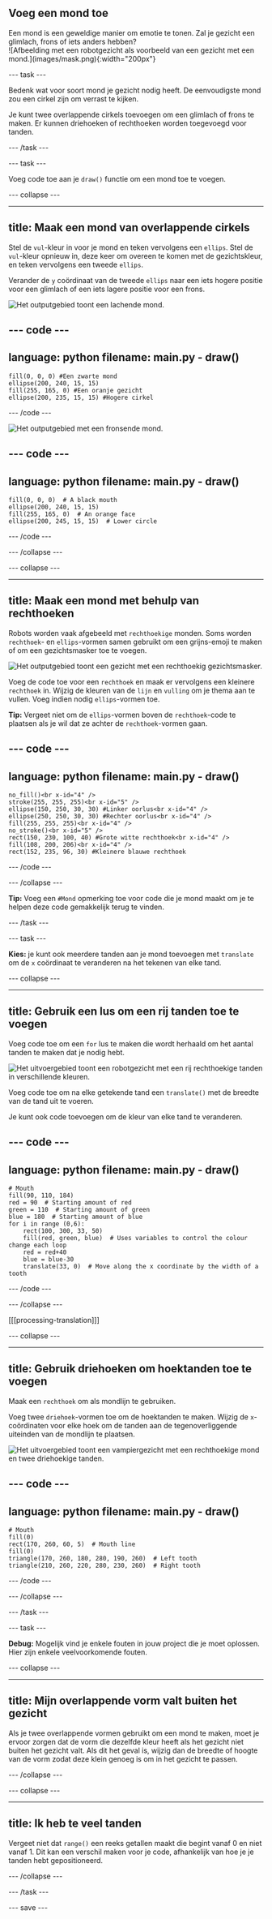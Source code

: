## Voeg een mond toe

<div style="display: flex; flex-wrap: wrap">
<div style="flex-basis: 200px; flex-grow: 1; margin-right: 15px;">
Een mond is een geweldige manier om emotie te tonen. Zal je gezicht een glimlach, frons of iets anders hebben? 
</div>
<div>
![Afbeelding met een robotgezicht als voorbeeld van een gezicht met een mond.](images/mask.png){:width="200px"}
</div>
</div>

--- task ---

Bedenk wat voor soort mond je gezicht nodig heeft. De eenvoudigste mond zou een cirkel zijn om verrast te kijken.

Je kunt twee overlappende cirkels toevoegen om een glimlach of frons te maken. Er kunnen driehoeken of rechthoeken worden toegevoegd voor tanden.

--- /task ---

--- task ---

Voeg code toe aan je `draw()` functie om een mond toe te voegen.

--- collapse ---

---
title: Maak een mond van overlappende cirkels
---

Stel de `vul`-kleur in voor je mond en teken vervolgens een `ellips`. Stel de `vul`-kleur opnieuw in, deze keer om overeen te komen met de gezichtskleur, en teken vervolgens een tweede `ellips`.

Verander de `y` coördinaat van de tweede `ellips` naar een iets hogere positie voor een glimlach of een iets lagere positie voor een frons.

![Het outputgebied toont een lachende mond.](images/smile.png)

--- code ---
---
language: python
filename: main.py - draw()
---

    fill(0, 0, 0) #Een zwarte mond
    ellipse(200, 240, 15, 15)
    fill(255, 165, 0) #Een oranje gezicht
    ellipse(200, 235, 15, 15) #Hogere cirkel

--- /code ---

![Het outputgebied met een fronsende mond.](images/frown.png)

--- code ---
---
language: python
filename: main.py - draw()
---

    fill(0, 0, 0)  # A black mouth
    ellipse(200, 240, 15, 15)
    fill(255, 165, 0)  # An orange face
    ellipse(200, 245, 15, 15)  # Lower circle

--- /code ---

--- /collapse ---

--- collapse ---

---
title: Maak een mond met behulp van rechthoeken
---

Robots worden vaak afgebeeld met `rechthoekige` monden. Soms worden `rechthoek`- en `ellips`-vormen samen gebruikt om een grijns-emoji te maken of om een gezichtsmasker toe te voegen.

![Het outputgebied toont een gezicht met een rechthoekig gezichtsmasker.](images/rectangle-mask.png)

Voeg de code toe voor een `rechthoek` en maak er vervolgens een kleinere `rechthoek` in. Wijzig de kleuren van de `lijn` en `vulling` om je thema aan te vullen. Voeg indien nodig `ellips`-vormen toe.

**Tip:** Vergeet niet om de `ellips`-vormen boven de `rechthoek`-code te plaatsen als je wil dat ze achter de `rechthoek`-vormen gaan.

--- code ---
---
language: python
filename: main.py - draw()
---

    no_fill()<br x-id="4" />
    stroke(255, 255, 255)<br x-id="5" />
    ellipse(150, 250, 30, 30) #Linker oorlus<br x-id="4" />
    ellipse(250, 250, 30, 30) #Rechter oorlus<br x-id="4" />
    fill(255, 255, 255)<br x-id="4" />
    no_stroke()<br x-id="5" />
    rect(150, 230, 100, 40) #Grote witte rechthoek<br x-id="4" />
    fill(108, 200, 206)<br x-id="4" />
    rect(152, 235, 96, 30) #Kleinere blauwe rechthoek

--- /code ---

--- /collapse ---

**Tip:** Voeg een `#Mond` opmerking toe voor code die je mond maakt om je te helpen deze code gemakkelijk terug te vinden.

--- /task ---

--- task ---

**Kies:** je kunt ook meerdere tanden aan je mond toevoegen met `translate` om de `x` coördinaat te veranderen na het tekenen van elke tand.

--- collapse ---

---
title: Gebruik een lus om een rij tanden toe te voegen
---

Voeg code toe om een `for` lus te maken die wordt herhaald om het aantal tanden te maken dat je nodig hebt.

![Het uitvoergebied toont een robotgezicht met een rij rechthoekige tanden in verschillende kleuren.](images/robot-teeth.png)

Voeg code toe om na elke getekende tand een `translate()` met de breedte van de tand uit te voeren.

Je kunt ook code toevoegen om de kleur van elke tand te veranderen.

--- code ---
---
language: python
filename: main.py - draw()
---

    # Mouth
    fill(90, 110, 184)
    red = 90  # Starting amount of red
    green = 110  # Starting amount of green
    blue = 180  # Starting amount of blue
    for i in range (0,6):
        rect(100, 300, 33, 50)
        fill(red, green, blue)  # Uses variables to control the colour change each loop
        red = red+40
        blue = blue-30
        translate(33, 0)  # Move along the x coordinate by the width of a tooth


--- /code ---

--- /collapse ---

[[[processing-translation]]]

--- collapse ---

---
title: Gebruik driehoeken om hoektanden toe te voegen
---

Maak een `rechthoek` om als mondlijn te gebruiken.

Voeg twee `driehoek`-vormen toe om de hoektanden te maken. Wijzig de `x`-coördinaten voor elke hoek om de tanden aan de tegenoverliggende uiteinden van de mondlijn te plaatsen.

![Het uitvoergebied toont een vampiergezicht met een rechthoekige mond en twee driehoekige tanden.](images/vampire.png)

--- code ---
---
language: python
filename: main.py - draw()
---

    # Mouth
    fill(0)
    rect(170, 260, 60, 5)  # Mouth line
    fill(0)
    triangle(170, 260, 180, 280, 190, 260)  # Left tooth
    triangle(210, 260, 220, 280, 230, 260)  # Right tooth
--- /code ---

--- /collapse ---

--- /task ---

--- task ---

**Debug:** Mogelijk vind je enkele fouten in jouw project die je moet oplossen. Hier zijn enkele veelvoorkomende fouten.

--- collapse ---

---
title: Mijn overlappende vorm valt buiten het gezicht
---

Als je twee overlappende vormen gebruikt om een mond te maken, moet je ervoor zorgen dat de vorm die dezelfde kleur heeft als het gezicht niet buiten het gezicht valt. Als dit het geval is, wijzig dan de breedte of hoogte van de vorm zodat deze klein genoeg is om in het gezicht te passen.

--- /collapse ---


--- collapse ---

---
title: Ik heb te veel tanden
---

Vergeet niet dat `range()` een reeks getallen maakt die begint vanaf 0 en niet vanaf 1. Dit kan een verschil maken voor je code, afhankelijk van hoe je je tanden hebt gepositioneerd.

--- /collapse ---

--- /task ---

--- save ---
